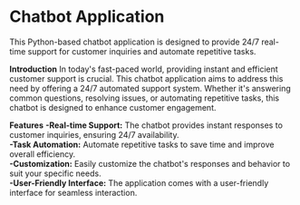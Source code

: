 # Chatbot Application
This Python-based chatbot application is designed to provide 24/7 real-time support for customer inquiries and automate repetitive tasks.

**Introduction**
In today's fast-paced world, providing instant and efficient customer support is crucial. This chatbot application aims to address this need by offering a 24/7 automated support system. Whether it's answering common questions, resolving issues, or automating repetitive tasks, this chatbot is designed to enhance customer engagement.

**Features**
**-Real-time Support:** The chatbot provides instant responses to customer inquiries, ensuring 24/7 availability.  
**-Task Automation:** Automate repetitive tasks to save time and improve overall efficiency.  
**-Customization:** Easily customize the chatbot's responses and behavior to suit your specific needs.  
**-User-Friendly Interface:** The application comes with a user-friendly interface for seamless interaction.  
